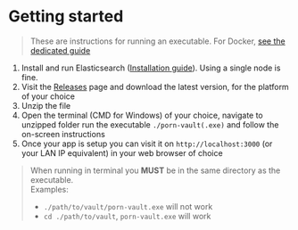 # Getting started

> These are instructions for running an executable. For Docker, [see the dedicated guide](docker)

1. Install and run Elasticsearch ([Installation guide](https://www.elastic.co/guide/en/elasticsearch/reference/current/install-elasticsearch.html)). Using a single node is fine.
2. Visit the [Releases](https://github.com/porn-vault/porn-vault/releases) page and download the latest version, for the platform of your choice
3. Unzip the file
4. Open the terminal (CMD for Windows) of your choice, navigate to unzipped folder run the executable `./porn-vault(.exe)` and follow the on-screen instructions
5. Once your app is setup you can visit it on `http://localhost:3000` (or your LAN IP equivalent) in your web browser of choice

> When running in terminal you **MUST** be in the same directory as the executable.  
> Examples:
>
> - `./path/to/vault/porn-vault.exe` will not work
> - `cd ./path/to/vault`, `porn-vault.exe` will work
